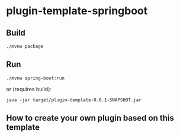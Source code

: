 # plugin-template-springboot

## Build
```shell
./mvnw package
```

## Run
```shell
./mvnw spring-boot:run
```
or (requires build):
```shell
java -jar target/plugin-template-0.0.1-SNAPSHOT.jar
```

## How to create your own plugin based on this template
